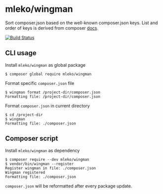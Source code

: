 # mleko/wingman

Sort composer.json based on the well-known composer.json keys. 
List and order of keys is derived from composer [docs](https://getcomposer.org/doc/04-schema.md).

[![Build Status](https://travis-ci.org/mleko/wingman.svg?branch=master)](https://travis-ci.org/mleko/wingman)

## CLI usage
Install `mleko/wingman` as global package
```
$ composer global require mleko/wingman
```

Format specific `composer.json` file

```
$ wingman format /project-dir/composer.json
Formatting file: /project-dir/composer.json
```

Format `composer.json` in current directory

```
$ cd /project-dir 
$ wingman
Formatting file: ./composer.json
```

## Composer script
Install `mleko/wingman` as dependency
```
$ composer require --dev mleko/wingman
$ vendor/bin/wingman --register
Register wingman in file: ./composer.json
Wingman registered
Formatting file: ./composer.json
```

`composer.json` will be reformatted after every package update.
